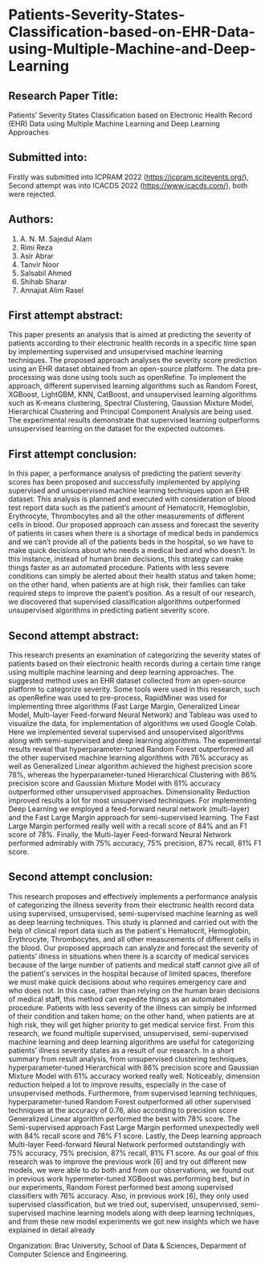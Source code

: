 # Patients-Severity-States-Classification-based-on-EHR-Data-using-Multiple-Machine-and-Deep-Learning

## Research Paper Title:

Patients’ Severity States Classification based on Electronic Health Record (EHR) Data using Multiple Machine Learning and Deep Learning Approaches

## Submitted into: 

Firstly was submitted into ICPRAM 2022 (https://icpram.scitevents.org/), Second attempt was into ICACDS 2022 (https://www.icacds.com/), both were rejected.


## Authors:

1. A. N. M. Sajedul Alam
2. Rimi Reza
3. Asir Abrar
4. Tanvir Noor
5. Salsabil Ahmed
6. Shihab Sharar
7. Annajiat Alim Rasel

## First attempt abstract:

This paper presents an analysis that is aimed at predicting the severity of patients according to their electronic
health records in a specific time span by implementing supervised and unsupervised machine learning techniques. The proposed approach analyses the severity score prediction using an EHR dataset obtained from
an open-source platform. The data pre-processing was done using tools such as openRefine. To implement
the approach, different supervised learning algorithms such as Random Forest, XGBoost, LightGBM, KNN,
CatBoost, and unsupervised learning algorithms such as K-means clustering, Spectral Clustering, Gaussian
Mixture Model, Hierarchical Clustering and Principal Component Analysis are being used. The experimental
results demonstrate that supervised learning outperforms unsupervised learning on the dataset for the expected
outcomes.

## First attempt conclusion:

In this paper, a performance analysis of predicting the patient severity scores has been proposed and successfully implemented by applying supervised and unsupervised machine learning techniques upon an EHR dataset. This analysis is planned and executed with consideration of blood test report data such as the patient’s amount of Hematocrit, Hemoglobin, Erythrocyte, Thrombocytes and all the other measurements of different cells in blood. Our proposed approach can assess and forecast the severity of patients in cases when there is a shortage of medical beds in pandemics and we can’t provide all of the patients beds in the hospital, so we have to make quick decisions about who needs a medical bed and who doesn’t. In this instance, instead of human brain decisions, this strategy can make things faster as an automated procedure. Patients with less severe conditions can simply be alerted about their health status and taken home; on the other hand, when patients are at high risk, their families can take required steps to improve the paient’s position. As a result of our research, we discovered that supervised classification algorithms outperformed unsupervised algorithms in predicting patient severity score.

## Second attempt abstract:

This research presents an examination of categorizing the severity
states of patients based on their electronic health records during a certain time
range using multiple machine learning and deep learning approaches. The
suggested method uses an EHR dataset collected from an open-source platform
to categorize severity. Some tools were used in this research, such as
openRefine was used to pre-process, RapidMiner was used for implementing
three algorithms (Fast Large Margin, Generalized Linear Model, Multi-layer
Feed-forward Neural Network) and Tableau was used to visualize the data, for
implementation of algorithms we used Google Colab. Here we implemented
several supervised and unsupervised algorithms along with semi-supervised and
deep learning algorithms. The experimental results reveal that
hyperparameter-tuned Random Forest outperformed all the other supervised
machine learning algorithms with 76% accuracy as well as Generalized Linear
algorithm achieved the highest precision score 78%, whereas the
hyperparameter-tuned Hierarchical Clustering with 86% precision score and
Gaussian Mixture Model with 61% accuracy outperformed other unsupervised
approaches. Dimensionality Reduction improved results a lot for most
unsupervised techniques. For implementing Deep Learning we employed a
feed-forward neural network (multi-layer) and the Fast Large Margin approach
for semi-supervised learning. The Fast Large Margin performed really well with
a recall score of 84% and an F1 score of 78%. Finally, the Multi-layer
Feed-forward Neural Network performed admirably with 75% accuracy, 75%
precision, 87% recall, 81% F1 score.

## Second attempt conclusion:

This research proposes and effectively implements a performance analysis of
categorizing the illness severity from their electronic health record data using
supervised, unsupervised, semi-supervised machine learning as well as deep learning
techniques. This study is planned and carried out with the help of clinical report data
such as the patient's Hematocrit, Hemoglobin, Erythrocyte, Thrombocytes, and all
other measurements of different cells in the blood. Our proposed approach can
analyze and forecast the severity of patients’ illness in situations when there is a
scarcity of medical services because of the large number of patients and medical staff
cannot give all of the patient's services in the hospital because of limited spaces,
therefore we must make quick decisions about who requires emergency care and who
does not. In this case, rather than relying on the human brain decisions of medical
staff, this method can expedite things as an automated procedure. Patients with less
severity of the illness can simply be informed of their condition and taken home; on
the other hand, when patients are at high risk, they will get higher priority to get
medical service first. From this research, we found multiple supervised, unsupervised,
semi-supervised machine learning and deep learning algorithms are useful for
categorizing patients’ illness severity states as a result of our research. In a short
summary from result analysis, from unsupervised clustering techniques,
hyperparameter-tuned Hierarchical with 86% precision score and Gaussian Mixture
Model with 61% accuracy worked really well. Noticeably, dimension reduction
helped a lot to improve results, especially in the case of unsupervised methods.
Furthermore, from supervised learning techniques, hyperparameter-tuned Random
Forest outperformed all other supervised techniques at the accuracy of 0.76, also
according to precision score Generalized Linear algorithm performed the best with
78% score. The Semi-supervised approach Fast Large Margin performed
unexpectedly well with 84% recall score and 78% F1 score. Lastly, the Deep learning
approach Multi-layer Feed-forward Neural Network performed outstandingly with
75% accuracy, 75% precision, 87% recall, 81% F1 score. As our goal of this research
was to improve the previous work [6] and try out different new models, we were able
to do both and from our observations, we found out in previous work
hypermeter-tuned XGBoost was performing best, but in our experiments, Random
Forest performed best among supervised classifiers with 76% accuracy. Also, in
previous work [6], they only used supervised classification, but we tried out,
supervised, unsupervised, semi-supervised machine learning models along with deep
learning techniques, and from these new model experiments we got new insights
which we have explained in detail already


Organization: Brac University, School of Data & Sciences, Deparment of Computer Science and Engineering.
